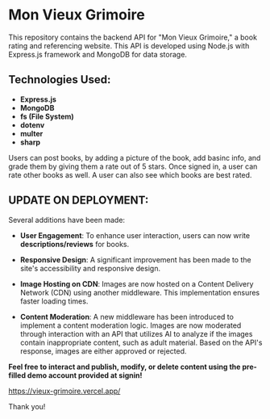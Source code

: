 # Mon Vieux Grimoire 

This repository contains the backend API for "Mon Vieux Grimoire," a book rating and referencing website. This API is developed using Node.js with Express.js framework and MongoDB for data storage.

## Technologies Used:
- **Express.js**
- **MongoDB**
- **fs (File System)**
- **dotenv**
- **multer**
- **sharp**

Users can post books, by adding a picture of the book, add basinc info, and grade them by giving them a rate out of 5 stars. 
Once signed in, a user can rate other books as well.
A user can also see which books are best rated.


## UPDATE ON DEPLOYMENT:

Several additions have been made:

- **User Engagement**: To enhance user interaction, users can now write **descriptions/reviews** for books. 

- **Responsive Design**: A significant improvement has been made to the site's accessibility and responsive design.

- **Image Hosting on CDN**: Images are now hosted on a Content Delivery Network (CDN) using another middleware. This implementation ensures faster loading times.

- **Content Moderation**: A new middleware has been introduced to implement a content moderation logic. Images are now moderated through interaction with an API that utilizes AI to analyze if the images contain inappropriate content, such as adult material. Based on the API's response, images are either approved or rejected. 

**Feel free to interact and publish, modify, or delete content using the pre-filled demo account provided at signin!**

https://vieux-grimoire.vercel.app/

Thank you!



